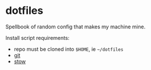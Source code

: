 # dotfiles
Spellbook of random config that makes my machine mine.

Install script requirements:

* repo must be cloned into `$HOME`, ie `~/dotfiles`
* [git](https://git-scm.com/)
* [stow](https://www.gnu.org/software/stow/)
